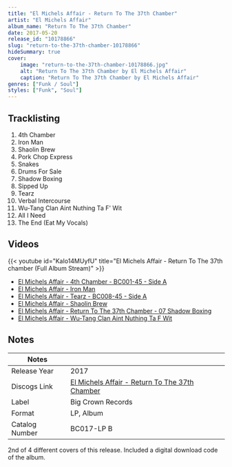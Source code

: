 ```yaml
---
title: "El Michels Affair - Return To The 37th Chamber"
artist: "El Michels Affair"
album_name: "Return To The 37th Chamber"
date: 2017-05-20
release_id: "10178866"
slug: "return-to-the-37th-chamber-10178866"
hideSummary: true
cover:
    image: "return-to-the-37th-chamber-10178866.jpg"
    alt: "Return To The 37th Chamber by El Michels Affair"
    caption: "Return To The 37th Chamber by El Michels Affair"
genres: ["Funk / Soul"]
styles: ["Funk", "Soul"]
---
```


## Tracklisting
1. 4th Chamber
2. Iron Man
3. Shaolin Brew
4. Pork Chop Express
5. Snakes
6. Drums For Sale
7. Shadow Boxing
8. Sipped Up
9. Tearz
10. Verbal Intercourse
11. Wu-Tang Clan Aint Nuthing Ta F' Wit
12. All I Need
13. The End (Eat My Vocals)

## Videos
{{< youtube id="KaIo14MUyfU" title="El Michels Affair - Return To The 37th chamber (Full Album Stream)" >}}
- [El Michels Affair - 4th Chamber - BC001-45 - Side A](https://www.youtube.com/watch?v=dfzbkTiOB-E)
- [El Michels Affair - Iron Man](https://www.youtube.com/watch?v=g6Lk6YRS5b0)
- [El Michels Affair - Tearz - BC008-45 - Side A](https://www.youtube.com/watch?v=dvPYQHLZdUk)
- [El Michels Affair - Shaolin Brew](https://www.youtube.com/watch?v=AK5gDN8AfY0)
- [El Michels Affair -  Return To The 37th Chamber -  07 Shadow Boxing](https://www.youtube.com/watch?v=lvktFx3k4Ts)
- [El Michels Affair - Wu-Tang Clan Aint Nuthing Ta F Wit](https://www.youtube.com/watch?v=LNATIh11nPE)


## Notes

| Notes          |             |
| ---------------| ----------- |
| Release Year   | 2017 |
| Discogs Link   | [El Michels Affair - Return To The 37th Chamber](https://www.discogs.com/release/10178866-El-Michels-Affair-Return-To-The-37th-Chamber) |
| Label          | Big Crown Records |
| Format         | LP, Album |
| Catalog Number | BC017-LP B |

2nd of 4 different covers of this release.  Included a digital download code of the album.

